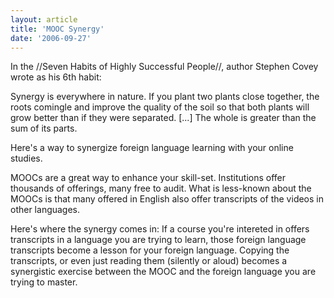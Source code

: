 ```yaml
---
layout: article
title: 'MOOC Synergy'
date: '2006-09-27'
---
```


In the //Seven Habits of Highly Successful People//, author Stephen Covey wrote as his 6th habit:

Synergy is everywhere in nature. If you plant two plants close together, the roots comingle and 
improve the quality of the soil so that both plants will grow better than if they were separated. [...] The whole 
is greater than the sum of its parts.

Here's a way to synergize foreign language learning with your online studies.

MOOCs are a great way to enhance your skill-set. Institutions offer thousands of offerings, many free to audit. What is less-known about the MOOCs is that many offered in English also offer transcripts of the videos in other languages.

Here's where the synergy comes in: If a course you're intereted in offers transcripts in a language you are trying to learn, those 
foreign language transcripts become a lesson for your foreign language. Copying the transcripts, or even just reading them (silently or aloud) becomes a synergistic exercise between the MOOC and the foreign language you are trying to master.


